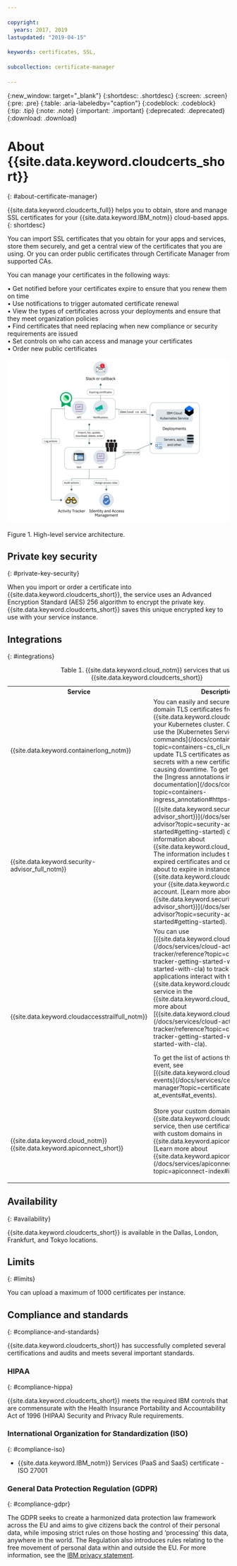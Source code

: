 ```yaml
---

copyright:
  years: 2017, 2019
lastupdated: "2019-04-15"

keywords: certificates, SSL,

subcollection: certificate-manager

---
```


{:new_window: target="_blank"}
{:shortdesc: .shortdesc}
{:screen: .screen}
{:pre: .pre}
{:table: .aria-labeledby="caption"}
{:codeblock: .codeblock}
{:tip: .tip}
{:note: .note}
{:important: .important}
{:deprecated: .deprecated}
{:download: .download}

# About {{site.data.keyword.cloudcerts_short}}
{: #about-certificate-manager}

{{site.data.keyword.cloudcerts_full}} helps you to obtain, store and manage SSL certificates for your {{site.data.keyword.IBM_notm}} cloud-based apps.
{: shortdesc}

You can import SSL certificates that you obtain for your apps and services, store them securely, and get a central view of the certificates that you are using. Or you can order public certificates through Certificate Manager from supported CAs.

You can manage your certificates in the following ways:

•	Get notified before your certificates expire to ensure that you renew them on time  
•	Use notifications to trigger automated certificate renewal  
•	View the types of certificates across your deployments and ensure that they meet organization policies  
•	Find certificates that need replacing when new compliance or security requirements are issued  
•	Set controls on who can access and manage your certificates  
•	Order new public certificates  

![High-level service architecture diagram](images/high-level-architecture.png)
<caption>Figure 1. High-level service architecture.</caption>

## Private key security
{: #private-key-security}

When you import or order a certificate into {{site.data.keyword.cloudcerts_short}}, the service uses an Advanced Encryption Standard (AES) 256 algorithm to encrypt the private key. {{site.data.keyword.cloudcerts_short}} saves this unique encrypted key to use with your service instance.

## Integrations
{: #integrations}

<table>
<caption>Table 1. {{site.data.keyword.cloud_notm}} services that use {{site.data.keyword.cloudcerts_short}}</caption>
  <tr>
    <th> Service </th>
    <th> Description </th>
  </tr>
  <tr>
    <td>{{site.data.keyword.containerlong_notm}}</td>
    <td>You can easily and securely deploy custom domain TLS certificates from {{site.data.keyword.cloudcerts_short}} to your Kubernetes cluster. Cluster admins can use the [Kubernetes Service plug-in commands](/docs/containers?topic=containers-cs_cli_reference) to update TLS certificates as Kubernetes secrets with a new certificate without causing downtime. To get started, check out the [Ingress annotations in the documentation](/docs/containers?topic=containers-ingress_annotation#https-auth).</td>
  </tr>
  <tr>
    <td>{{site.data.keyword.security-advisor_full_notm}}</td>
    <td>[{{site.data.keyword.security-advisor_short}}](/docs/services/security-advisor?topic=security-advisor-getting-started#getting-started) centralizes the information about {{site.data.keyword.cloud_notm}} services. The information includes the indication of expired certificates and certificates that are about to expire in instances of {{site.data.keyword.cloudcerts_short}} in your {{site.data.keyword.cloud_notm}} account. [Learn more about {{site.data.keyword.security-advisor_short}}](/docs/services/security-advisor?topic=security-advisor-getting-started#getting-started).</td>
  </tr>
  <tr>
    <td>{{site.data.keyword.cloudaccesstrailfull_notm}}</td>
    <td>You can use [{{site.data.keyword.cloudaccesstrailshort}}](/docs/services/cloud-activity-tracker/reference?topic=cloud-activity-tracker-getting-started-with-cla#getting-started-with-cla) to track how users and applications interact with the {{site.data.keyword.cloudcerts_long_notm}} service in the {{site.data.keyword.cloud_notm}}. [Learn more about [{{site.data.keyword.cloudaccesstrailshort}}](/docs/services/cloud-activity-tracker/reference?topic=cloud-activity-tracker-getting-started-with-cla#getting-started-with-cla).
    <p>To get the list of actions that generate an event, see [{{site.data.keyword.cloudaccesstrailshort}} events](/docs/services/certificate-manager?topic=certificate-manager-at_events#at_events).</p></td>
  </tr>
  <tr>
    <td>{{site.data.keyword.cloud_notm}} {{site.data.keyword.apiconnect_short}}</td>
    <td>Store your custom domain certificates in the {{site.data.keyword.cloudcerts_short}} service, then use certificate CRNs to bind with custom domains in {{site.data.keyword.apiconnect_short}}. [Learn more about {{site.data.keyword.apiconnect_short}}](/docs/services/apiconnect?topic=apiconnect-index#index).</p></td>
  </tr>
</table>

## Availability
{: #availability}

{{site.data.keyword.cloudcerts_short}} is available in the Dallas, London, Frankfurt, and Tokyo locations.



## Limits
{: #limits}

You can upload a maximum of 1000 certificates per instance.

## Compliance and standards
{: #compliance-and-standards}

{{site.data.keyword.cloudcerts_short}} has successfully completed several certifications and audits and meets several important standards.

### HIPAA
{: #compliance-hippa}

{{site.data.keyword.cloudcerts_short}} meets the required IBM controls that are commensurate with the Health Insurance Portability and Accountability Act of 1996 (HIPAA) Security and Privacy Rule requirements.

### International Organization for Standardization (ISO)
{: #compliance-iso}

* {{site.data.keyword.IBM_notm}} Services (PaaS and SaaS) certificate - ISO 27001

### General Data Protection Regulation (GDPR)
{: #compliance-gdpr}

The GDPR seeks to create a harmonized data protection law framework across the EU and aims to give citizens back the control of their personal data, while imposing strict rules on those hosting and ‘processing’ this data, anywhere in the world. The Regulation also introduces rules relating to the free movement of personal data within and outside the EU. For more information, see the [IBM privacy statement](https://www.ibm.com/privacy/).
